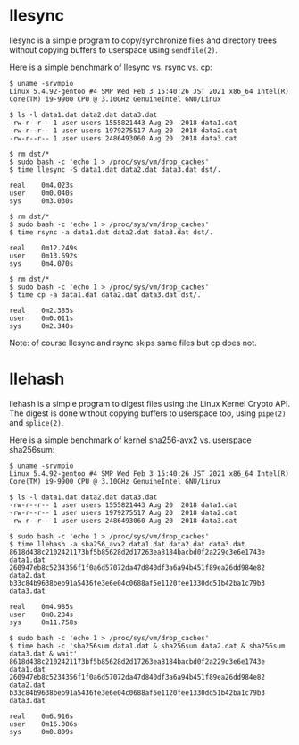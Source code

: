# llesync
llesync is a simple program to copy/synchronize files and directory trees
without copying buffers to userspace using `sendfile(2)`.

Here is a simple benchmark of llesync vs. rsync vs. cp:
```
$ uname -srvmpio
Linux 5.4.92-gentoo #4 SMP Wed Feb 3 15:40:26 JST 2021 x86_64 Intel(R) Core(TM) i9-9900 CPU @ 3.10GHz GenuineIntel GNU/Linux

$ ls -l data1.dat data2.dat data3.dat
-rw-r--r-- 1 user users 1555821443 Aug 20  2018 data1.dat
-rw-r--r-- 1 user users 1979275517 Aug 20  2018 data2.dat
-rw-r--r-- 1 user users 2486493060 Aug 20  2018 data3.dat

$ rm dst/*
$ sudo bash -c 'echo 1 > /proc/sys/vm/drop_caches'
$ time llesync -S data1.dat data2.dat data3.dat dst/.

real    0m4.023s
user    0m0.040s
sys     0m3.030s

$ rm dst/*
$ sudo bash -c 'echo 1 > /proc/sys/vm/drop_caches'
$ time rsync -a data1.dat data2.dat data3.dat dst/.

real    0m12.249s
user    0m13.692s
sys     0m4.070s

$ rm dst/*
$ sudo bash -c 'echo 1 > /proc/sys/vm/drop_caches'
$ time cp -a data1.dat data2.dat data3.dat dst/.

real    0m2.385s
user    0m0.011s
sys     0m2.340s
```

Note: of course llesync and rsync skips same files but cp does not.

# llehash
llehash is a simple program to digest files using the Linux Kernel Crypto API.
The digest is done without copying buffers to userspace too, using `pipe(2)`
and `splice(2)`.

Here is a simple benchmark of kernel sha256-avx2 vs. userspace sha256sum:
```
$ uname -srvmpio
Linux 5.4.92-gentoo #4 SMP Wed Feb 3 15:40:26 JST 2021 x86_64 Intel(R) Core(TM) i9-9900 CPU @ 3.10GHz GenuineIntel GNU/Linux

$ ls -l data1.dat data2.dat data3.dat
-rw-r--r-- 1 user users 1555821443 Aug 20  2018 data1.dat
-rw-r--r-- 1 user users 1979275517 Aug 20  2018 data2.dat
-rw-r--r-- 1 user users 2486493060 Aug 20  2018 data3.dat

$ sudo bash -c 'echo 1 > /proc/sys/vm/drop_caches'
$ time llehash -a sha256_avx2 data1.dat data2.dat data3.dat
8618d438c2102421173bf5b85628d2d17263ea8184bacbd0f2a229c3e6e1743e  data1.dat
260947eb8c5234356f1f0a6d57072da47d840df3a6a94b451f89ea26dd984e82  data2.dat
b33c84b9638beb91a5436fe3e6e04c0688af5e1120fee1330dd51b42ba1c79b3  data3.dat

real    0m4.985s
user    0m0.234s
sys     0m11.758s

$ sudo bash -c 'echo 1 > /proc/sys/vm/drop_caches'
$ time bash -c 'sha256sum data1.dat & sha256sum data2.dat & sha256sum data3.dat & wait'
8618d438c2102421173bf5b85628d2d17263ea8184bacbd0f2a229c3e6e1743e  data1.dat
260947eb8c5234356f1f0a6d57072da47d840df3a6a94b451f89ea26dd984e82  data2.dat
b33c84b9638beb91a5436fe3e6e04c0688af5e1120fee1330dd51b42ba1c79b3  data3.dat

real    0m6.916s
user    0m16.006s
sys     0m0.809s
```
